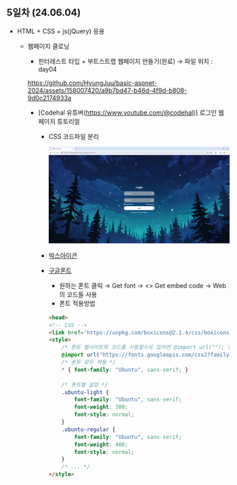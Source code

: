 ## 5일차 (24.06.04)
- HTML + CSS + js(jQuery) 응용
    - 웹페이지 클로닝
        - 핀터레스트 타입 + 부트스트랩 웹페이지 만들기(완료) &rarr; 파일 위치 : day04

        https://github.com/HyungJuu/basic-aspnet-2024/assets/158007420/a9b7bd47-b46d-4f9d-b808-9d0c2174933a

        - [Codehal 유튜버(https://www.youtube.com/@codehal)] 로그인 웹페이지 튜토리얼
            - CSS 코드파일 분리

                ![Codehal 로그인창 따라하기](https://raw.githubusercontent.com/HyungJuu/basic-aspnet-2024/main/images/html007.png)

            <!-- <img src="https://raw.githubusercontent.com/HyungJuu/basic-aspnet-2024/main/images/html007.png" width="800" alt="Codehal 로그인창 따라하기"> -->

            - [박스아이콘](https://boxicons.com/?query=lock)
            - [구글폰트](https://fonts.google.com/)
                - 원하는 폰트 클릭 &rarr; Get font &rarr; <> Get embed code &rarr; Web의 코드들 사용
                - 폰트 적용방법

                ```html
                <head>
                <!-- CSS -->
                <link href='https://unpkg.com/boxicons@2.1.4/css/boxicons.min.css' rel='stylesheet'>
                <style>
                    /* 폰트 웹사이트의 코드를 사용할수도 있지만 @import url(""); 형태로도 사용 가능 */
                    @import url("https://fonts.googleapis.com/css2?family=Ubuntu:ital,wght@0,300;0,400;0,500;0,700;1,300;1,400;1,500;1,700&display=swap");
                    /* 폰트 모두 적용 */
                    * { font-family: "Ubuntu", sans-serif; }

                    /* 폰트별 설정 */
                    .ubuntu-light {
                        font-family: "Ubuntu", sans-serif;
                        font-weight: 300;
                        font-style: normal;
                    }
                    .ubuntu-regular {
                        font-family: "Ubuntu", sans-serif;
                        font-weight: 400;
                        font-style: normal;
                    }
                    /* ... */
                </style>
                ```
